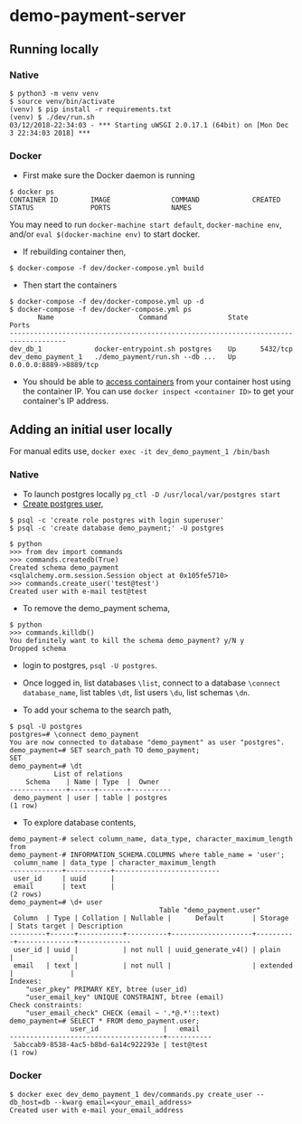 # demo-payment-server

## Running locally
### Native

```
$ python3 -m venv venv
$ source venv/bin/activate
(venv) $ pip install -r requirements.txt
(venv) $ ./dev/run.sh
03/12/2018-22:34:03 - *** Starting uWSGI 2.0.17.1 (64bit) on [Mon Dec  3 22:34:03 2018] ***
```

### Docker

* First make sure the Docker daemon is running

```
$ docker ps
CONTAINER ID        IMAGE               COMMAND             CREATED             STATUS              PORTS               NAMES
```

You may need to run `docker-machine start default`, `docker-machine env`,
and/or `eval $(docker-machine env)` to start docker.

* If rebuilding container then,

```
$ docker-compose -f dev/docker-compose.yml build
```

* Then start the containers

```
$ docker-compose -f dev/docker-compose.yml up -d
$ docker-compose -f dev/docker-compose.yml ps
       Name                     Command               State           Ports
------------------------------------------------------------------------------------
dev_db_1             docker-entrypoint.sh postgres    Up      5432/tcp
dev_demo_payment_1   ./demo_payment/run.sh --db ...   Up      0.0.0.0:8889->8889/tcp            
```

* You should be able to [access containers](https://github.com/docker/for-win/issues/221#issuecomment-260028907)
from your container host using the container IP. You can use
`docker inspect <container ID>` to get your container's IP address.

## Adding an initial user locally

For manual edits use, `docker exec -it dev_demo_payment_1 /bin/bash`

### Native

* To launch postgres locally `pg_ctl -D /usr/local/var/postgres start`
* [Create postgres user](https://www.postgresql.org/docs/current/sql-createrole.html),

```
$ psql -c 'create role postgres with login superuser'
$ psql -c 'create database demo_payment;' -U postgres
```

```
$ python
>>> from dev import commands
>>> commands.createdb(True)
Created schema demo_payment
<sqlalchemy.orm.session.Session object at 0x105fe5710>
>>> commands.create_user('test@test')
Created user with e-mail test@test
```

* To remove the demo_payment schema,

```
$ python
>>> commands.killdb()
You definitely want to kill the schema demo_payment? y/N y
Dropped schema
```

* login to postgres, `psql -U postgres`.
* Once logged in, list databases `\list`, connect to a database
  `\connect database_name`, list tables `\dt`, list users `\du`, list schemas
  `\dn`.

* To add your schema to the search path,

```
$ psql -U postgres
postgres=# \connect demo_payment
You are now connected to database "demo_payment" as user "postgres".
demo_payment=# SET search_path TO demo_payment;
SET
demo_payment=# \dt
           List of relations
    Schema    | Name | Type  |  Owner
--------------+------+-------+----------
 demo_payment | user | table | postgres
(1 row)
```

* To explore database contents,

```
demo_payment-# select column_name, data_type, character_maximum_length from
demo_payment-# INFORMATION_SCHEMA.COLUMNS where table_name = 'user';
 column_name | data_type | character_maximum_length
-------------+-----------+--------------------------
 user_id     | uuid      |
 email       | text      |
(2 rows)
demo_payment=# \d+ user
                                     Table "demo_payment.user"
 Column  | Type | Collation | Nullable |      Default       | Storage  | Stats target | Description
---------+------+-----------+----------+--------------------+----------+--------------+-------------
 user_id | uuid |           | not null | uuid_generate_v4() | plain    |              |
 email   | text |           | not null |                    | extended |              |
Indexes:
    "user_pkey" PRIMARY KEY, btree (user_id)
    "user_email_key" UNIQUE CONSTRAINT, btree (email)
Check constraints:
    "user_email_check" CHECK (email ~ '.*@.*'::text)
demo_payment=# SELECT * FROM demo_payment.user;
               user_id                |   email
--------------------------------------+-----------
 5abccab9-8538-4ac5-b8bd-6a14c922293e | test@test
(1 row)
```

### Docker

```
$ docker exec dev_demo_payment_1 dev/commands.py create_user --db_host=db --kwarg email=<your_email_address>
Created user with e-mail your_email_address
```
